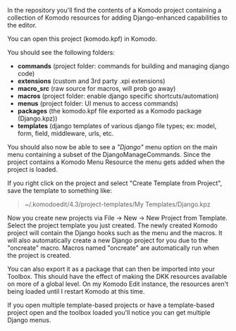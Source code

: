 In the repository you'll find the contents of a Komodo project containing a collection of Komodo resources for adding Django-enhanced capabilities to the editor.

You can open this project (komodo.kpf) in Komodo.

You should see the following folders:
  * **commands** (project folder: commands for building and managing django code)
  * **extensions** (custom and 3rd party .xpi extensions)
  * **macro\_src** (raw source for macros, will prob go away)
  * **macros** (project folder: enable django specific shortcuts/automation)
  * **menus** (project folder: UI menus to access commands)
  * **packages** (the komodo.kpf file exported as a Komodo package (Django.kpz))
  * **templates** (django templates of various django file types; ex: model, form, field, middleware, urls, etc.

You should also now be able to see a _"Django"_ menu option on the main menu containing a subset of the DjangoManageCommands. Since the project contains a Komodo Menu Resource the menu gets added when the project is loaded.

If you right click on the project and select "Create Template from Project", save the template to something like:

> ~/.komodoedit/4.3/project-templates/My Templates/Django.kpz

Now you create new projects via File -> New -> New Project from Template.  Select the project template you just created.  The newly created Komodo project will contain the Django hooks such as the menu and the macros. It will also automatically create a new Django project for you due to the "oncreate" macro.  Macros named "oncreate" are automatically run when the project is created.

You can also export it as a package that can then be imported into your Toolbox.  This should have the effect of making the DKK resources available on more of a global level. On my Komodo Edit instance, the resources aren't being loaded until I restart Komodo at this time.

If you open multiple template-based projects or have a template-based project open and the toolbox loaded you'll notice you can get multiple Django menus.



